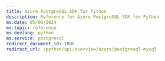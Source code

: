 ```yaml
---
title: Azure PostgreSQL SDK for Python
description: Reference for Azure PostgreSQL SDK for Python
ms.date: 05/06/2024
ms.topic: reference
ms.devlang: python
ms.service: postgresql
redirect_document_id: TRUE
redirect_url: /python/api/overview/azure/postgresql-mysql
---
```

